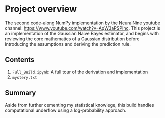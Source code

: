 # Project overview

The second code-along NumPy implementation by the NeuralNine youtube channel: https://www.youtube.com/watch?v=AqW3aPSPIhc. This project is an implementation of the Gaussian Naive Bayes estimator, and begins with reviewing the core mathematics of a Gaussian distribution before introducing the assumptions and deriving the prediction rule.

## Contents

1. `Full_Build.ipynb`: A full tour of the derivation and implementation
2. `mystery.txt`

## Summary

Aside from further cementing my statistical knowlege, this build handles computational underflow using a log-probability approach.
